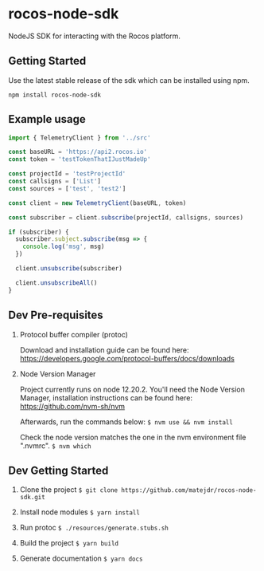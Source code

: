 # rocos-node-sdk
NodeJS SDK for interacting with the Rocos platform.

## Getting Started
Use the latest stable release of the sdk which can be installed using npm.

`npm install rocos-node-sdk`

## Example usage

```typescript
import { TelemetryClient } from '../src'

const baseURL = 'https://api2.rocos.io'
const token = 'testTokenThatIJustMadeUp'

const projectId = 'testProjectId'
const callsigns = ['List']
const sources = ['test', 'test2']

const client = new TelemetryClient(baseURL, token)

const subscriber = client.subscribe(projectId, callsigns, sources)

if (subscriber) {
  subscriber.subject.subscribe(msg => {
    console.log('msg', msg)
  })

  client.unsubscribe(subscriber)

  client.unsubscribeAll()
}
```

## Dev Pre-requisites

1. Protocol buffer compiler (protoc)

   Download and installation guide can be found here: https://developers.google.com/protocol-buffers/docs/downloads

2. Node Version Manager

   Project currently runs on node 12.20.2. You'll need the Node Version Manager, installation instructions can be found here: https://github.com/nvm-sh/nvm

   Afterwards, run the commands below:
   `$ nvm use && nvm install`

   Check the node version matches the one in the nvm environment file ".nvmrc".
   `$ nvm which`

## Dev Getting Started

1. Clone the project
   `$ git clone https://github.com/matejdr/rocos-node-sdk.git`

2. Install node modules
   `$ yarn install`

3. Run protoc
   `$ ./resources/generate.stubs.sh`

4. Build the project
   `$ yarn build`

5. Generate documentation
   `$ yarn docs`
